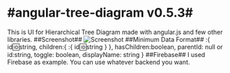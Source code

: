 #angular-tree-diagram v0.5.3#
====================
This is UI for Hierarchical Tree Diagram made with angular.js and few other libraries.
##Screenshot##
![Screenshot](http://i.imgur.com/kfh1HuD.png)
##Minimum Data Format##
  <id>:{
    id:id:string,
    children:{
      <id>:{
        id:id:string
      }
    },
    hasChildren:boolean,
    parentId: null or id:string,
    toggle: boolean,
    displayName: string
  }
##Firebase##
I used Firebase as example. You can use whatever backend you want.
